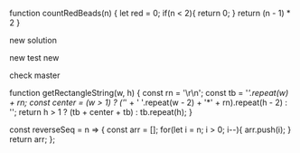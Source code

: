 function countRedBeads(n) {
let red = 0;
  if(n < 2){
  return 0;
  }
    return (n - 1) * 2
  }
  
  
  
  new solution
  
  
  new test
  new
  
  
  check master
  
  
  function getRectangleString(w, h) {
    const rn = '\r\n';
    const tb = '*'.repeat(w) + rn;
    const center = (w > 1) ? ('*' + ' '.repeat(w - 2) + '*' + rn).repeat(h - 2) : '';
    return  h > 1 ? (tb + center + tb) : tb.repeat(h);
  }
  
  
  
  const reverseSeq = n => {
    const arr = [];
     for(let i = n; i > 0; i--){
       arr.push(i);
     }
     return arr;
  };